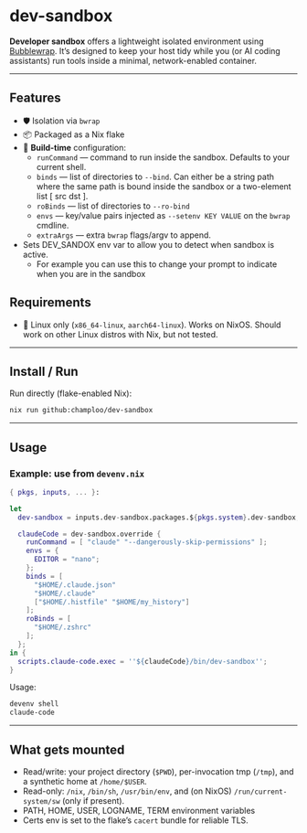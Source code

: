 # dev-sandbox

**Developer sandbox** offers a lightweight isolated environment using [Bubblewrap](https://github.com/containers/bubblewrap).
It’s designed to keep your host tidy while you (or AI coding assistants) run tools inside a minimal, network-enabled container.

---

## Features

- 🛡️ Isolation via `bwrap`
- 📦 Packaged as a Nix flake
- 🔧 **Build-time** configuration:
  - `runCommand` — command to run inside the sandbox. Defaults to your current shell.
  - `binds` — list of directories to `--bind`. Can either be a string path where the same path is bound inside the sandbox or a two-element list [ src dst ].
  - `roBinds` — list of directories to `--ro-bind`
  - `envs` — key/value pairs injected as `--setenv KEY VALUE` on the `bwrap` cmdline.
  - `extraArgs` — extra `bwrap` flags/argv to append.
- Sets DEV_SANDOX env var to allow you to detect when sandbox is active.
  - For example you can use this to change your prompt to indicate when you are in the sandbox 

## Requirements

- 🐧 Linux only (`x86_64-linux`, `aarch64-linux`). Works on NixOS. Should work on other Linux distros with Nix, but not tested.

---

## Install / Run

Run directly (flake-enabled Nix):
```bash
nix run github:champloo/dev-sandbox
````

---

## Usage

### Example: use from `devenv.nix`

```nix
{ pkgs, inputs, ... }:

let
  dev-sandbox = inputs.dev-sandbox.packages.${pkgs.system}.dev-sandbox;

  claudeCode = dev-sandbox.override {
    runCommand = [ "claude" "--dangerously-skip-permissions" ];
    envs = {
      EDITOR = "nano";
    };
    binds = [
      "$HOME/.claude.json"
      "$HOME/.claude"
      ["$HOME/.histfile" "$HOME/my_history"]
    ];
    roBinds = [
      "$HOME/.zshrc"
    ];
  };
in {
  scripts.claude-code.exec = ''${claudeCode}/bin/dev-sandbox'';
}
```

Usage:

```bash
devenv shell
claude-code
```

---

## What gets mounted

* Read/write: your project directory (`$PWD`), per-invocation tmp (`/tmp`), and a synthetic home at `/home/$USER`.
* Read-only: `/nix`, `/bin/sh`, `/usr/bin/env`, and (on NixOS) `/run/current-system/sw` (only if present).
* PATH, HOME, USER, LOGNAME, TERM environment variables
* Certs env is set to the flake’s `cacert` bundle for reliable TLS.

